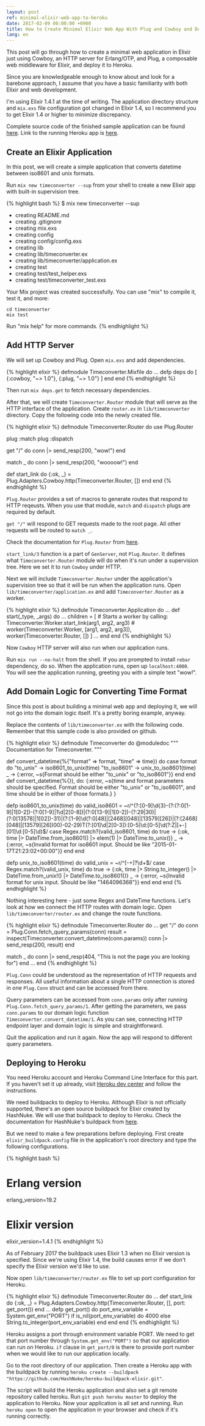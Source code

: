 ```yaml
---
layout: post
ref: minimal-elixir-web-app-to-heroku
date: 2017-02-09 00:00:00 +0900
title: How to Create Minimal Elixir Web App With Plug and Cowboy and Deploy to Heroku
lang: en
---
```


This post will go through how to create a minimal web application in Elixir just using Cowboy, an HTTP server for Erlang/OTP, and Plug, a composable web middleware for Elixir, and deploy it to Heroku. 

Since you are knowledgeable enough to know about and look for a barebone approach, I assume that you have a basic familiarity with both Elixir and web development.

I'm using Elixir 1.4.1 at the time of writing. The application directory structure and `mix.exs` file configuration got changed in Elixir 1.4, so I recommend you to get Elixir 1.4 or higher to minimize discrepancy. 

Complete source code of the finished sample application can be found [here](https://github.com/harfangk/timeconverter). Link to the running Heroku app is [here](https://blooming-thicket-28926.herokuapp.com/).

## Create an Elixir Application

In this post, we will create a simple application that converts datetime between iso8601 and unix formats. 

Run `mix new timeconverter --sup` from your shell to create a new Elixir app with built-in supervision tree. 

{% highlight bash %}
$ mix new timeconverter --sup
* creating README.md
* creating .gitignore
* creating mix.exs
* creating config
* creating config/config.exs
* creating lib
* creating lib/timeconverter.ex
* creating lib/timeconverter/application.ex
* creating test
* creating test/test_helper.exs
* creating test/timeconverter_test.exs

Your Mix project was created successfully.
You can use "mix" to compile it, test it, and more:

    cd timeconverter
    mix test

Run "mix help" for more commands.
{% endhighlight %}

## Add HTTP Server

We will set up Cowboy and Plug. Open `mix.exs` and add dependencies. 

{% highlight elixir %}
defmodule Timeconverter.Mixfile do
  ...
  defp deps do
    [
      {:cowboy, "~> 1.0"},
      {:plug, "~> 1.0"}
    ]
  end
end
{% endhighlight %}

Then run `mix deps.get` to fetch necessary dependencies.

After that, we will create `Timeconverter.Router` module that will serve as the HTTP interface of the application. Create `router.ex` in `lib/timeconverter` directory. Copy the following code into the newly created file.

{% highlight elixir %}
defmodule Timeconverter.Router do
  use Plug.Router
  
  plug :match
  plug :dispatch

  get "/" do
    conn
    |> send_resp(200, "wow!")
  end

  match _ do
    conn
    |> send_resp(200, "woooow!")
  end
  
  def start_link do
    {:ok, _} = Plug.Adapters.Cowboy.http(Timeconverter.Router, [])
  end
end
{% endhighlight %}

`Plug.Router` provides a set of macros to generate routes that respond to HTTP reqeusts. When you use that module, `match` and `dispatch` plugs are required by default.

`get "/"` will respond to GET requests made to the root page. All other requests will be routed to `match _`. 

Check the documentation for `Plug.Router` from [here](https://hexdocs.pm/plug/Plug.Router.html#content). 

`start_link/3` function is a part of `GenServer`, not `Plug.Router`. It defines what `Timeconverter.Router` module will do when it's run under a supervision tree. Here we set it to run `Cowboy` under HTTP.

Next we will include `Timeconverter.Router` under the application's supervision tree so that it will be run when the application runs. Open `lib/timeconverter/application.ex` and add `Timeconverter.Router` as a worker.

{% highlight elixir %}
defmodule Timeconverter.Application do
  ...
  def start(_type, _args) do
    ...
    children = [
      # Starts a worker by calling: Timeconverter.Worker.start_link(arg1, arg2, arg3)
      # worker(Timeconverter.Worker, [arg1, arg2, arg3]),
      worker(Timeconverter.Router, [])
    ]
    ...
  end
end
{% endhighlight %}

Now `Cowboy` HTTP server will also run when our application runs.

Run `mix run --no-halt` from the shell. If you are prompted to install `rebar` dependency, do so. When the application runs, open up `localhost:4000`. You will see the application running, greeting you with a simple text "wow!".

## Add Domain Logic for Converting Time Format

Since this post is about building a minimal web app and deploying it, we will not go into the domain logic itself. It's a pretty boring example, anyway.

Replace the contents of `lib/timeconverter.ex` with the following code. Remember that this sample code is also provided on github. 

{% highlight elixir %}
defmodule Timeconverter do
  @moduledoc """
  Documentation for Timeconverter.
  """
  
  def convert_datetime(%{"format" => format, "time" => time}) do
    case format do
      "to_unix" -> iso8601_to_unix(time)
      "to_iso8601" -> unix_to_iso8601(time)
      _ -> {:error, ~s{Format should be either "to_unix" or "to_iso8601"}}
    end
  end
  def convert_datetime(%{}), do: {:error, ~s{time and format parameters should be specified. Format should be either "to_unix" or "to_iso8601", and time should be in either of those formats.} }

  defp iso8601_to_unix(time) do
    valid_iso8601 = ~r/^(?:[0-9]\d{3}-(?:(?:0[1-9]|1[0-2])-(?:0[1-9]|1\d|2[0-8])|(?:0[13-9]|1[0-2])-(?:29|30)|(?:0[13578]|1[02])-31)|(?:[1-9]\d(?:0[48]|[2468][048]|[13579][26])|(?:[2468][048]|[13579][26])00)-02-29)T(?:[01]\d|2[0-3]):[0-5]\d:[0-5]\d(?:Z|[+-][01]\d:[0-5]\d)$/
    case Regex.match?(valid_iso8601, time) do
      true -> {:ok, time |> DateTime.from_iso8601() |> elem(1) |> DateTime.to_unix()}
      _    -> {:error, ~s{Invalid format for iso8601 input. Should be like "2015-01-17T21:23:02+00:00"}}
    end
  end

  defp unix_to_iso8601(time) do
    valid_unix = ~r/^[-+]?\d+$/
    case Regex.match?(valid_unix, time) do
      true -> {:ok, time |> String.to_integer() |> DateTime.from_unix!() |> DateTime.to_iso8601()}
      _    -> {:error, ~s{Invalid format for unix input. Should be like "1464096368"}}
    end
  end
end
{% endhighlight %}

Nothing interesting here - just some Regex and DateTime functions. Let's look at how we connect the HTTP routes with domain logic. Open `lib/timeconverter/router.ex` and change the route functions.

{% highlight elixir %}
defmodule Timeconverter.Router do
  ...
  get "/" do
    conn = Plug.Conn.fetch_query_params(conn)
    result = inspect(Timeconverter.convert_datetime(conn.params))
    conn
    |> send_resp(200, result)
  end

  match _ do
    conn
    |> send_resp(404, "This is not the page you are looking for")
  end
  ...
end
{% endhighlight %}

`Plug.Conn` could be understood as the representation of HTTP requests and responses. All useful information about a single HTTP connection is stored in one `Plug.Conn` struct and can be accessed from there. 

Query parameters can be accessed from `conn.params` only after running `Plug.Conn.fetch_query_params/1`. After getting the parameters, we pass `conn.params` to our domain logic function `Timeconverter.convert_datetime/1`. As you can see, connecting HTTP endpoint layer and domain logic is simple and straightforward.

Quit the application and run it again. Now the app will respond to different query parameters.

## Deploying to Heroku

You need Heroku account and Heroku Command Line Interface for this part. If you haven't set it up already, visit [Heroku dev center](https://devcenter.heroku.com/articles/heroku-cli) and follow the instructions.

We need buildpacks to deploy to Heroku. Although Elixir is not officially supported, there's an open source buildpack for Elixir created by HashNuke. We will use that buildpack to deploy to Heroku. Check the documentation for HashNuke's buildpack from [here](https://github.com/HashNuke/heroku-buildpack-elixir). 

But we need to make a few preparations before deploying. First create `elixir_buildpack.config` file in the application's root directory and type the following configurations. 

{% highlight bash %}
# Erlang version
erlang_version=19.2

# Elixir version
elixir_version=1.4.1
{% endhighlight %}

As of February 2017 the buildpack uses Elixir 1.3 when no Elixir version is specified. Since we're using Elixir 1.4, the build causes error if we don't specify the Elixir version we'd like to use.

Now open `lib/timeconverter/router.ex` file to set up port configuration for Heroku. 

{% highlight elixir %}
defmodule Timeconverter.Router do
  ...
  def start_link do
    {:ok, _} = Plug.Adapters.Cowboy.http(Timeconverter.Router, [], port: get_port())
  end
  ...
  defp get_port() do
    port_env_variable = System.get_env("PORT")
    if is_nil(port_env_variable) do
      4000
    else
      String.to_integer(port_env_variable)
    end
  end
end
{% endhighlight %}

Heroku assigns a port through environment variable PORT. We need to get that port number through `System.get_env("PORT")` so that our application can run on Heroku. `if` clause in `get_port/0` is there to provide port number when we would like to run our application locally.

Go to the root directory of our application. Then create a Heroku app with the buildpack by running `heroku create --buildpack "https://github.com/HashNuke/heroku-buildpack-elixir.git"`.

The script will build the Heroku application and also set a git remote repository called heroku. Run `git push heroku master` to deploy the application to Heroku. Now your application is all set and running. Run `heroku open` to open the application in your browser and check if it's running correctly.
